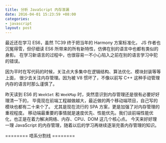 ```yaml
---
title: 分析 JavaScript 内存泄漏
date: 2016-04-01 15:23:59 +08:00
categories:
- javascript
layout: post
---
```


最近还在学习 ES6，虽然 TC39 终于把当年的 Harmony 方案标准化，
JS 作者也沉冤得雪，但仔细读 ES6 所带来的所有新特性，仿佛在别的语言中也都有类似的身影。
在学习新语言的过程中，也很容易一不小心陷入之前在别的语言学习中犯的错误。

因为平时在写代码的时候，关注点大多集中在逻辑结构、算法优化、模块封装等等上面，
很少去关注内存管理。因为被 V8 惯坏了，不像以前写 C++ 这种手动管理内存的语言时那么谨慎了。

昨天读到 ES6 的 `WeekSet` 和 `WeekMap` 时，突然意识到内存管理还是很有必要好好理清一下的，
毕竟现在前端工程越做越大，最近做的两个移动端项目，自己写的模块也都有二十来个了。
尤其是现在流行的 SPA 方案，更是加强了对内存管理的重视程度。
移动端最重要的事情就是速度优先、性能优先。我们谈前端性能优化，也正是在着力解决网络、内存、CPU、DOM 这几个核心点。
今天来好好理一理 JavaScript 的内存管理，随着以后的学习再继续逐渐完善内存管理的知识。

======== 唔系分割线 ========

